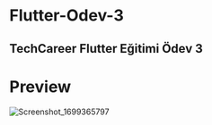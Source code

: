 # Flutter-Odev-3
## TechCareer Flutter Eğitimi Ödev 3
# Preview
![Screenshot_1699365797](https://github.com/varolfurkan/Flutter-Odev-3/assets/99636501/d85fa211-ac58-404f-bee0-9747c4152173)


